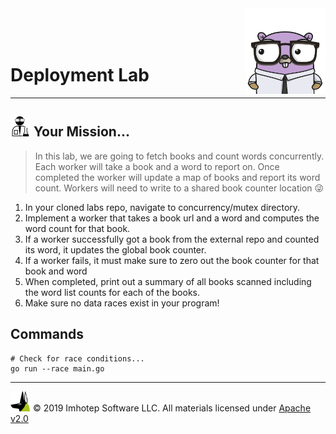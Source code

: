 <img src="../../assets/gophernand.png" align="right" width="128" height="auto"/>

<br/>
<br/>
<br/>


# Deployment Lab

---
## <img src="../../assets/lab.png" width="auto" height="32"/> Your Mission...

> In this lab, we are going to fetch books and count words concurrently.
> Each worker will take a book and a word to report on. Once
> completed the worker will update a map of books and report its word count.
> Workers will need to write to a shared book counter location 😜

1. In your cloned labs repo, navigate to concurrency/mutex directory.
2. Implement a worker that takes a book url and a word and computes the word count for that book.
3. If a worker successfully got a book from the external repo and counted its word, it updates the
   global book counter.
4. If a worker fails, it must make sure to zero out the book counter for that book and word
5. When completed, print out a summary of all books scanned including the word list counts for each of
   the books.
6. Make sure no data races exist in your program!


## Commands

   ```shell
   # Check for race conditions...
   go run --race main.go
   ```

---
<img src="../../assets/imhotep_logo.png" width="32" height="auto"/> © 2019 Imhotep Software LLC.
All materials licensed under [Apache v2.0](http://www.apache.org/licenses/LICENSE-2.0)